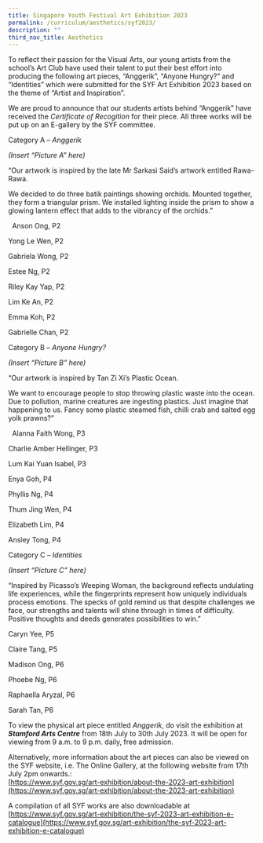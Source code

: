 ```yaml
---
title: Singapore Youth Festival Art Exhibition 2023
permalink: /curriculum/aesthetics/syf2023/
description: ""
third_nav_title: Aesthetics
---
```

To reflect their passion for the Visual Arts, our young artists from the school’s Art Club have used their talent to put their best effort into producing the following art pieces, “Anggerik”, “Anyone Hungry?” and “Identities” which were submitted for the SYF Art Exhibition 2023 based on the theme of “Artist and Inspiration”.

We are proud to announce that our students artists behind “Anggerik” have received the _Certificate of Recogition_ for their piece. All three works will be put up on an E-gallery by the SYF committee.

Category A – _Anggerik_

_(Insert “Picture A” here)_

“Our artwork is inspired by the late Mr Sarkasi Said’s artwork entitled Rawa-Rawa.

We decided to do three batik paintings showing orchids. Mounted together, they form a triangular prism. We installed lighting inside the prism to show a glowing lantern effect that adds to the vibrancy of the orchids.”

  Anson Ong, P2

Yong Le Wen, P2

Gabriela Wong, P2

Estee Ng, P2

Riley Kay Yap, P2

Lim Ke An, P2

Emma Koh, P2

Gabrielle Chan, P2

Category B – _Anyone Hungry?_

_(Insert “Picture B” here)_

“Our artwork is inspired by Tan Zi Xi’s Plastic Ocean.

We want to encourage people to stop throwing plastic waste into the ocean. Due to pollution, marine creatures are ingesting plastics. Just imagine that happening to us. Fancy some plastic steamed fish, chilli crab and salted egg yolk prawns?”

  Alanna Faith Wong, P3

Charlie Amber Hellinger, P3

Lum Kai Yuan Isabel, P3

Enya Goh, P4

Phyllis Ng, P4

Thum Jing Wen, P4

Elizabeth Lim, P4

Ansley Tong, P4

Category C – _Identities_

_(Insert “Picture C” here)_

“Inspired by Picasso’s Weeping Woman, the background reflects undulating life experiences, while the fingerprints represent how uniquely individuals process emotions. The specks of gold remind us that despite challenges we face, our strengths and talents will shine through in times of difficulty. Positive thoughts and deeds generates possibilities to win.”

Caryn Yee, P5

Claire Tang, P5

Madison Ong, P6

Phoebe Ng, P6

Raphaella Aryzal, P6

Sarah Tan, P6

To view the physical art piece entitled _Anggerik_, do visit the exhibition at **_Stamford Arts Centre_** from 18th July to 30th July 2023. It will be open for viewing from 9 a.m. to 9 p.m. daily, free admission.

Alternatively, more information about the art pieces can also be viewed on the SYF website, i.e. The Online Gallery, at the following website from 17th July 2pm onwards.:  
[https://www.syf.gov.sg/art-exhibition/about-the-2023-art-exhibition](https://www.syf.gov.sg/art-exhibition/about-the-2023-art-exhibition)

A compilation of all SYF works are also downloadable at [https://www.syf.gov.sg/art-exhibition/the-syf-2023-art-exhibition-e-catalogue](https://www.syf.gov.sg/art-exhibition/the-syf-2023-art-exhibition-e-catalogue)